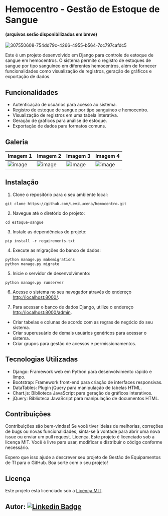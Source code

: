 # Hemocentro - Gestão de Estoque de Sangue
#### (arquivos serão disponibilizados em breve)

![307550608-754dd79c-4266-4955-b564-7cc797cafdc5](https://github.com/LeviLucena/hemocentro/assets/34045910/88c6a127-a054-4b6f-9324-7783c84ab6ac)

Este é um projeto desenvolvido em Django para controle de estoque de sangue em hemocentros. O sistema permite o registro de estoques de sangue por tipo sanguíneo em diferentes hemocentros, além de fornecer funcionalidades como visualização de registros, geração de gráficos e exportação de dados.

## Funcionalidades

- Autenticação de usuários para acesso ao sistema.
- Registro de estoque de sangue por tipo sanguíneo e hemocentro.
- Visualização de registros em uma tabela interativa.
- Geração de gráficos para análise de estoque.
- Exportação de dados para formatos comuns.

## Galeria

| Imagem 1 | Imagem 2 | Imagem 3 | Imagem 4 |
| ---------| ---------| ---------| ---------|
|![image](https://github.com/LeviLucena/hemocentro/assets/34045910/4fc817d0-49e6-4fe0-9b70-af2f4d37e672) | ![image](https://github.com/LeviLucena/hemocentro/assets/34045910/e6600e99-27e5-416d-bedc-43dc4b074af2) | ![image](https://github.com/LeviLucena/hemocentro/assets/34045910/ae055f4d-2739-451f-8861-a425d69056e0) | ![image](https://github.com/LeviLucena/hemocentro/assets/34045910/fb67f57e-1787-4fae-8292-e3861d97a849)

## Instalação

1. Clone o repositório para o seu ambiente local:

```
git clone https://github.com/LeviLucena/hemocentro.git
```

2. Navegue até o diretório do projeto:

```
cd estoque-sangue
```

3. Instale as dependências do projeto:

```
pip install -r requirements.txt
```

4. Execute as migrações do banco de dados:

```
python manage.py makemigrations
python manage.py migrate
```

5. Inicie o servidor de desenvolvimento:

```
python manage.py runserver
```

6. Acesse o sistema no seu navegador através do endereço [http://localhost:8000/](http://localhost:8000/).

7. Para acessar o banco de dados Django, utilize o endereço [http://localhost:8000/admin](http://localhost:8000/admin).

- Criar tabelas e colunas de acordo com as regras de negócio do seu sistema.
- Criar superusuário de demais usuários genéricos para acessar o sistema.
- Criar grupos para gestão de acessos e permissionamentos.

## Tecnologias Utilizadas

- Django: Framework web em Python para desenvolvimento rápido e limpo.
- Bootstrap: Framework front-end para criação de interfaces responsivas.
- DataTables: Plugin jQuery para manipulação de tabelas HTML.
- Chart.js: Biblioteca JavaScript para geração de gráficos interativos.
- jQuery: Biblioteca JavaScript para manipulação de documentos HTML.

## Contribuições

Contribuições são bem-vindas! Se você tiver ideias de melhorias, correções de bugs ou novas funcionalidades, sinta-se à vontade para abrir uma nova issue ou enviar um pull request.
Licença. Este projeto é licenciado sob a licença MIT. Você é livre para usar, modificar e distribuir o código conforme necessário.

Espero que isso ajude a descrever seu projeto de Gestão de Equipamentos de TI para o GitHub. Boa sorte com o seu projeto!

## Licença

Este projeto está licenciado sob a [Licença MIT](LICENSE).

## Autor: [![Linkedin Badge](https://img.shields.io/badge/-LinkedIn-blue?style=flat-square&logo=Linkedin&logoColor=white&link=https://www.linkedin.com/in/levilucena/)](https://www.linkedin.com/in/levilucena/)

